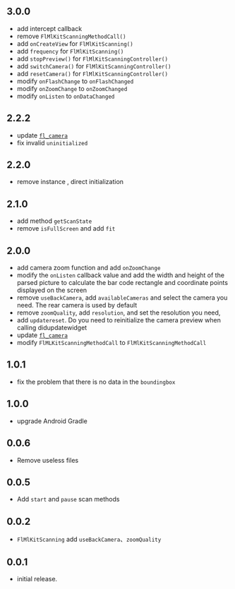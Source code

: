 ## 3.0.0
 * add intercept callback
 * remove `FlMlKitScanningMethodCall()`
 * add `onCreateView` for `FlMlKitScanning()`
 * add `frequency` for `FlMlKitScanning()`
 * add `stopPreview()` for `FlMlKitScanningController()`
 * add `switchCamera()` for `FlMlKitScanningController()`
 * add `resetCamera()` for `FlMlKitScanningController()`
 * modify `onFlashChange` to `onFlashChanged`
 * modify `onZoomChange` to `onZoomChanged`
 * modify `onListen` to `onDataChanged`
## 2.2.2
 * update [`fl_camera`](https://pub.dev/packages/fl_camera)
 * fix invalid `uninitialized`
## 2.2.0
 * remove instance , direct initialization
## 2.1.0
 * add method `getScanState`
 * remove `isFullScreen` and add `fit`
## 2.0.0
 * add camera zoom function and add `onZoomChange`
 * modify the `onListen` callback value and add the width and height of the 
   parsed picture to calculate the bar code rectangle and coordinate points displayed on the screen
 * remove `useBackCamera`, add `availableCameras` and select the camera you need.
   The rear camera is used by default
 * remove `zoomQuality`, add `resolution`, and set the resolution you need, 
 * add `updatereset`. Do you need to reinitialize the camera preview when calling didupdatewidget
 * update [`fl_camera`](https://pub.dev/packages/fl_camera)
 * modify `FlMLKitScanningMethodCall` to `FlMlKitScanningMethodCall`
## 1.0.1
 * fix the problem that there is no data in the `boundingbox`
## 1.0.0
 * upgrade Android Gradle
## 0.0.6
 * Remove useless files
## 0.0.5
 * Add `start` and `pause` scan methods
## 0.0.2
 * `FlMlKitScanning` add `useBackCamera`、`zoomQuality`
## 0.0.1
* initial release.
